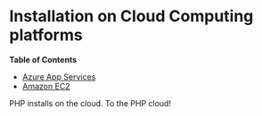 Installation on Cloud Computing platforms
=========================================

**Table of Contents**

-   [Azure App Services](/install/cloud/azure.html)
-   [Amazon EC2](/install/cloud/ec2.html)

PHP installs on the cloud. To the PHP cloud!

